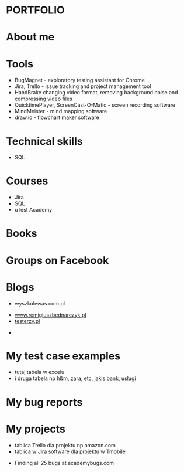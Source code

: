 # PORTFOLIO

# About me

# Tools
* BugMagnet - exploratory testing assistant for Chrome
* Jira, Trello - issue tracking and project management tool
* HandBrake changing video format, removing background noise and compressing video files
* QuicktimePlayer, ScreenCast-O-Matic - screen recording software
* MindMeister - mind mapping software
* draw.io - flowchart maker software

# Technical skills
* SQL
# Courses
* Jira
* SQL
* uTest Academy

# Books

# Groups on Facebook

# Blogs
- wyszkolewas.com.pl
* www.remigiuszbednarczyk.pl
* [testerzy.pl](https://testerzy.pl/)
- 
# My test case examples
* tutaj tabela w excelu 
* i druga tabela np h&m, zara, etc, jakis bank, usługi
# My bug reports

# My projects
* tablica Trello dla projektu np amazon.com
* tablica w Jira software dla projektu w Tmobile

- Finding all 25 bugs at academybugs.com

